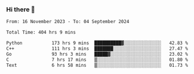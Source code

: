 ### Hi there 👋

<!--
**floyiac/floyiac** is a ✨ _special_ ✨ repository because its `README.md` (this file) appears on your GitHub profile.

Here are some ideas to get you started:

- 🔭 I’m currently working on ...
- 🌱 I’m currently learning ...
- 👯 I’m looking to collaborate on ...
- 🤔 I’m looking for help with ...
- 💬 Ask me about ...
- 📫 How to reach me: ...
- 😄 Pronouns: ...
- ⚡ Fun fact: ...
-->

<!--START_SECTION:waka-->

```txt
From: 16 November 2023 - To: 04 September 2024

Total Time: 404 hrs 9 mins

Python           173 hrs 9 mins  ██████████▓░░░░░░░░░░░░░░   42.83 %
C++              111 hrs 3 mins  ███████░░░░░░░░░░░░░░░░░░   27.47 %
Go               93 hrs 3 mins   █████▓░░░░░░░░░░░░░░░░░░░   23.02 %
C                7 hrs 17 mins   ▒░░░░░░░░░░░░░░░░░░░░░░░░   01.80 %
Text             6 hrs 58 mins   ▒░░░░░░░░░░░░░░░░░░░░░░░░   01.73 %
```

<!--END_SECTION:waka-->
